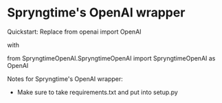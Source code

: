 # Spryngtime's OpenAI wrapper

Quickstart:
Replace 
from openai import OpenAI

with

from SpryngtimeOpenAI.SpryngtimeOpenAI import SpryngtimeOpenAI as OpenAI

Notes for Spryngtime's OpenAI wrapper:
- Make sure to take requirements.txt and put into setup.py